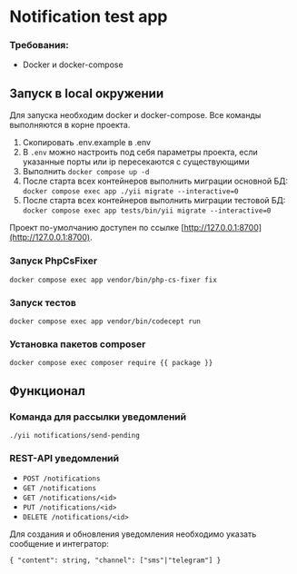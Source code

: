 # Notification test app

### Требования:
- Docker и docker-compose

## Запуск в local окружении
Для запуска необходим docker и docker-compose. Все команды выполняются в корне проекта.

1) Скопировать .env.example в .env
2) В `.env` можно настроить под себя параметры проекта, если указанные порты или ip пересекаются с существующими
3) Выполнить `docker compose up -d`
4) После старта всех контейнеров выполнить миграции основной БД: `docker compose exec app ./yii migrate --interactive=0`
5) После старта всех контейнеров выполнить миграции тестовой БД: `docker compose exec app tests/bin/yii migrate --interactive=0`

Проект по-умолчанию доступен по ссылке [http://127.0.0.1:8700](http://127.0.0.1:8700).

### Запуск PhpCsFixer
`docker compose exec app vendor/bin/php-cs-fixer fix`

### Запуск тестов
`docker compose exec app vendor/bin/codecept run`

### Установка пакетов composer
`docker compose exec composer require {{ package }}`

## Функционал

### Команда для рассылки уведомлений
`./yii notifications/send-pending`

### REST-API уведомлений
- `POST /notifications`
- `GET /notifications`
- `GET /notifications/<id>`
- `PUT /notifications/<id>`
- `DELETE /notifications/<id>`

Для создания и обновления уведомления необходимо указать сообщение и интегратор:

`{
    "content": string,
    "channel": ["sms"|"telegram"]
}`
